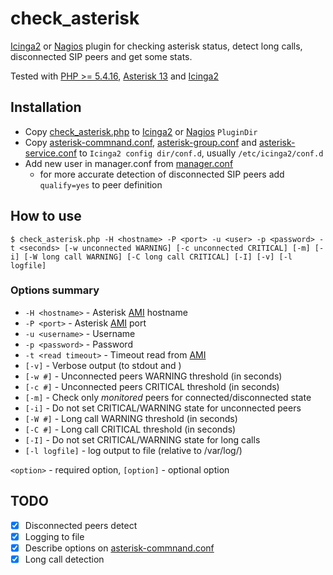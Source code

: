 # check_asterisk

[Icinga2](https://www.icinga.com/) or [Nagios](https://www.nagios.org/) plugin for checking asterisk status, detect long calls, disconnected SIP peers and get some stats.

Tested with [PHP >= 5.4.16](http://php.net/), [Asterisk 13](https://www.asterisk.org/) and [Icinga2](https://www.icinga.com/)

## Installation

- Copy [check_asterisk.php](check_asterisk.php) to [Icinga2](https://www.icinga.com/) or [Nagios](https://www.nagios.org/) `PluginDir`
- Copy [asterisk-commnand.conf](icinga/asterisk-command.conf), [asterisk-group.conf](icinga/asterisk-group.conf) and [asterisk-service.conf](icinga/asterisk-service.conf) to `Icinga2 config dir/conf.d`, usually `/etc/icinga2/conf.d`
- Add new user in manager.conf from [manager.conf](asterisk/manager.conf)
  - for more accurate detection of disconnected SIP peers add `qualify=yes` to peer definition

## How to use
```
$ check_asterisk.php -H <hostname> -P <port> -u <user> -p <password> -t <seconds> [-w unconnected WARNING] [-c unconnected CRITICAL] [-m] [-i] [-W long call WARNING] [-C long call CRITICAL] [-I] [-v] [-l logfile]
```

### Options summary
- `-H <hostname>` - Asterisk [AMI](https://wiki.asterisk.org/wiki/pages/viewpage.action?pageId=4817239) hostname
- `-P <port>` - Asterisk [AMI](https://wiki.asterisk.org/wiki/pages/viewpage.action?pageId=4817239) port
- `-u <username>` - Username
- `-p <password>` - Password
- `-t <read timeout>` - Timeout read from [AMI](https://wiki.asterisk.org/wiki/pages/viewpage.action?pageId=4817239)
- `[-v]` - Verbose output (to stdout and <logfile>)
- `[-w #]` - Unconnected peers WARNING threshold (in seconds)
- `[-c #]` - Unconnected peers CRITICAL threshold (in seconds)
- `[-m]` - Check only *monitored* peers for connected/disconnected state
- `[-i]` - Do not set CRITICAL/WARNING state for unconnected peers
- `[-W #]` - Long call WARNING threshold (in seconds)
- `[-C #]` - Long call CRITICAL threshold (in seconds)
- `[-I]` - Do not set CRITICAL/WARNING state for long calls
- `[-l logfile]` - log output to file (relative to /var/log/)

`<option>` - required option, `[option]` - optional option

## TODO
- [x] Disconnected peers detect
- [x] Logging to file
- [x] Describe options on [asterisk-commnand.conf](icinga/asterisk-commnand.conf)
- [x] Long call detection

